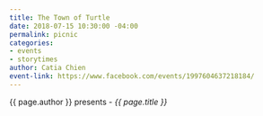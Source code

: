 ```yaml
---
title: The Town of Turtle
date: 2018-07-15 10:30:00 -04:00
permalink: picnic
categories:
- events
- storytimes
author: Catia Chien
event-link: https://www.facebook.com/events/1997604637218184/
---
```


{{ page.author }} presents - *{{ page.title }}*
